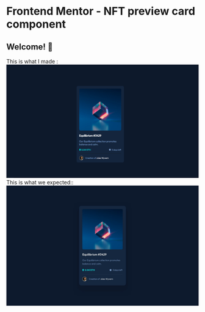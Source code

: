 # Frontend Mentor - NFT preview card component
## Welcome! 👋
This is what I made :
<img src="https://github.com/FrontendMentorRepo/nft-preview-card-component-main/blob/main/result.PNG"/>
<Br/>
This is what we expected::
<img src="https://github.com/FrontendMentorRepo/nft-preview-card-component-main/blob/main/design/desktop-design.jpg"/>

